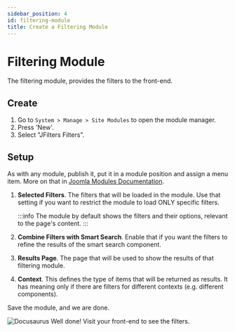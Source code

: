 ```yaml
---
sidebar_position: 4
id: filtering-module
title: Create a Filtering Module
---
```


# Filtering Module
The filtering module, provides the filters to the front-end.

## Create
1. Go to `System > Manage > Site Modules` to open the module manager.
2. Press 'New'.
3. Select "JFilters Filters".

## Setup
As with any module, publish it, put it in a module position and assign a menu item. More on that in [Joomla Modules Documentation](https://docs.joomla.org/Module).



1.  **Selected Filters**.
    The filters that will be loaded in the module. Use that setting if you want to restrict the module to load ONLY specific filters.
    
    :::info
    The module by default shows the filters and their options, relevant to the page's content.
    :::
    
2.  **Combine Filters with Smart Search**.
    Enable that if you want the filters to refine the results of the smart search component.
    
3. **Results Page**. The page that will be used to show the results of that filtering module.

4. **Context**. This defines the type of items that will be returned as results. It has meaning only if there are filters for different contexts (e.g. different components).

Save the module, and we are done.

![Docusaurus](/img/thumb.svg) Well done! Visit your front-end to see the filters.